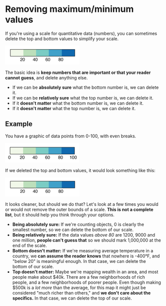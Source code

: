 # Removing maximum/minimum values

If you're using a scale for quantitative data (numbers), you can sometimes delete the top and bottom values to simplify your scale.

![](assets/ai-no-outsides.png)

The basic idea is **keep numbers that are important or that your reader cannot guess**, and delete anything else.

* If we can be **absolutely sure** what the bottom number is, we can delete it.
* If we can be **relatively sure** what the top number is, we can delete it.
* If it **doesn't matter** what the bottom number is, we can delete it.
* If it **doesn't matter** what the top number is, we can delete it.

## Example

You have a graphic of data points from 0-100, with even breaks.

![](assets/ai-horizontal-standard.png)

If we deleted the top and bottom values, it would look something like this:

![](assets/ai-no-outsides.png)

It looks cleaner, but should we do that? Let's look at a few times you would or would not remove the outer bounds of a scale. **This is not a complete list**, but it should help you think through your options.

* **Being absolutely sure:** If we're counting objects, 0 is clearly the smallest number, so we can delete the bottom of our scale.
* **Being relatively sure:** If the data values *above 80* are 1200, 9000 and one million, **people can't guess that** so we should mark 1,000,000 at the end of the scale.
* **Bottom doesn't matter:** If we're measuring average temperature in a country, we **can assume the reader knows** that nowhere is -400°F, and "below 20" is meaningful enough. In that case, we can delete the bottom of our scale.
*  **Top doesn't matter:** Maybe we're mapping wealth in an area, and most people make about $40k. There are a few neighborhoods of rich people, and a few neighborhoods of poorer people. Even though making $500k is a *lot more* than the average, for this map it might just be considered "much richer than others," and **we don't care about the specifics.** In that case, we can delete the top of our scale.